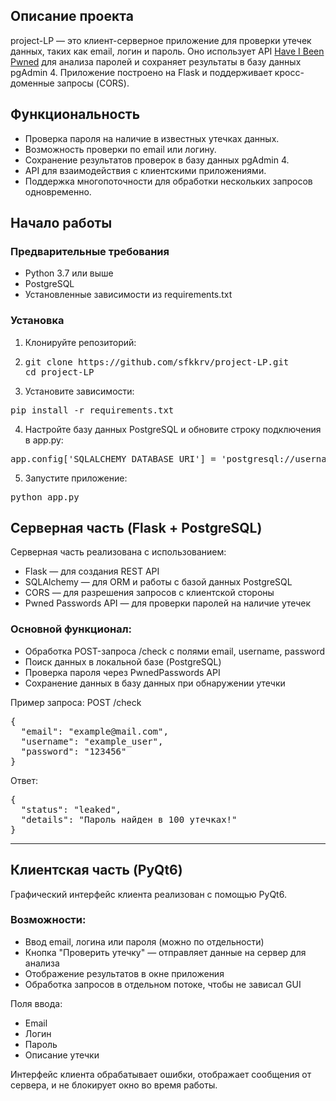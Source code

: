 ## Описание проекта 

project-LP — это клиент-серверное приложение для проверки утечек данных, таких как email, логин и пароль. Оно использует API [Have I Been Pwned](https://haveibeenpwned.com/) для анализа паролей и сохраняет результаты в базу данных pgAdmin 4. Приложение построено на Flask и поддерживает кросс-доменные запросы (CORS).

## Функциональность

* Проверка пароля на наличие в известных утечках данных.
* Возможность проверки по email или логину.
* Сохранение результатов проверок в базу данных pgAdmin 4.
* API для взаимодействия с клиентскими приложениями.
* Поддержка многопоточности для обработки нескольких запросов одновременно.

## Начало работы

### Предварительные требования

* Python 3.7 или выше
* PostgreSQL
* Установленные зависимости из requirements.txt

### Установка

1. Клонируйте репозиторий:
2. <pre>git clone https://github.com/sfkkrv/project-LP.git
   cd project-LP</pre>
   
3. Установите зависимости:
  
<pre>pip install -r requirements.txt</pre>
   
4. Настройте базу данных PostgreSQL и обновите строку подключения в app.py:

  
<pre>app.config['SQLALCHEMY_DATABASE_URI'] = 'postgresql://username:password@localhost:5432/database_name'</pre>
   
5. Запустите приложение:
  
<pre>python app.py</pre>
   
## Серверная часть (Flask + PostgreSQL)

Серверная часть реализована с использованием:

* Flask — для создания REST API
* SQLAlchemy — для ORM и работы с базой данных PostgreSQL
* CORS — для разрешения запросов с клиентской стороны
* Pwned Passwords API — для проверки паролей на наличие утечек

### Основной функционал:

* Обработка POST-запроса /check с полями email, username, password
* Поиск данных в локальной базе (PostgreSQL)
* Проверка пароля через PwnedPasswords API
* Сохранение данных в базу данных при обнаружении утечки

Пример запроса:
POST /check
<pre>{
  "email": "example@mail.com",
  "username": "example_user",
  "password": "123456"
}</pre>

Ответ:
<pre>{
  "status": "leaked",
  "details": "Пароль найден в 100 утечках!"
}</pre>

---

## Клиентская часть (PyQt6)

Графический интерфейс клиента реализован с помощью PyQt6.

### Возможности:

* Ввод email, логина или пароля (можно по отдельности)
* Кнопка "Проверить утечку" — отправляет данные на сервер для анализа
* Отображение результатов в окне приложения
* Обработка запросов в отдельном потоке, чтобы не зависал GUI

Поля ввода:

* Email
* Логин
* Пароль
* Описание утечки

Интерфейс клиента обрабатывает ошибки, отображает сообщения от сервера, и не блокирует окно во время работы.
